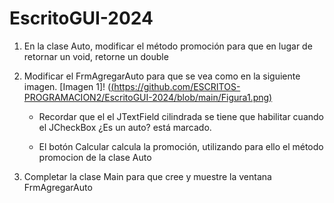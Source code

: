 # EscritoGUI-2024
1) En la clase Auto, modificar el método promoción para que en lugar de retornar un void, retorne un double

2) Modificar el FrmAgregarAuto para que se vea como en la siguiente imagen.
   [Imagen 1]! ([(https://github.com/ESCRITOS-PROGRAMACION2/EscritoGUI-2024/blob/main/Figura1.png)](https://github.com/ESCRITOS-PROGRAMACION2/EscritoGUI-2024/blob/main/Figura1.png)

   - Recordar que el el JTextField cilindrada se tiene que habilitar cuando el JCheckBox ¿Es un auto? está marcado.

   - El botón Calcular calcula la promoción, utilizando para ello el método promocion de la clase Auto

3) Completar la clase Main para que cree y muestre la ventana FrmAgregarAuto

